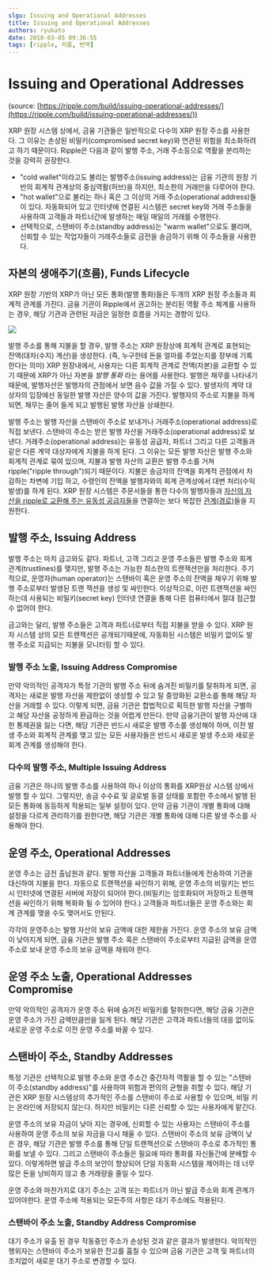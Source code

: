 ```yaml
---
slgu: Issuing and Operational Addresses
title: Issuing and Operational Addresses
authors: ryukato
date: 2018-03-05 09:36:55
tags: [ripple, 리플, 번역]
---
```


# Issuing and Operational Addresses
(source: [https://ripple.com/build/issuing-operational-addresses/](https://ripple.com/build/issuing-operational-addresses/))

XRP 원장 시스템 상에서, 금융 기관들은 일반적으로 다수의 XRP 원장 주소를 사용한다. 그 이유는 손상된 비밀키(compromised secret key)와 연관된 위험을 최소화하려고 하기 때문이다. Ripple은 다음과 같이 발행 주소, 거래 주소등으로 역활을 분리하는 것을 강력히 권장한다.

* "cold wallet"이라고도 불리는 발행주소(issuing address)는 금융 기관의 원장 기반의 회계적 관계상의 중심역활(허브)을 하지만, 최소한의 거래만을 다루어야 한다.
* "hot wallet"으로 불리는 하나 혹은 그 이상의 거래 주소(operational address)들이 있다. 자동화되어 있고 인터넷에 연결된 시스템은 secret key와  거래 주소들을 사용하여 고객들과 파트너간에 발생하는 매일 매일의 거래를 수행한다.
* 선택적으로, 스탠바이 주소(standby address)는 "warm wallet"으로도 불리며, 신뢰할 수 있는 작업자들이 거래주소들로 금전을 송금하기 위해 이 주소들을 사용한다.

## 자본의 생애주기(흐름), Funds Lifecycle
XRP 원장 기반의 XRP가 아닌 모든 통화(발행 통화)들은 두개의 XRP 원장 주소들과 회계적 관계를 가진다. 금융 기관이 Ripple에서 권고하는 분리된 역활 주소 체계를 사용하는 경우,  해당 기관과 관련된 자금은 일정한 흐름을 가지는 경향이 있다.

![](https://cdn.ripple.com/wp-content/uploads/2016/03/funds_flow_diagram.png)

발행 주소를 통해 지불을 할 경우, 발행 주소는 XRP 원장상에 회계적 관계로 표현되는 잔액(대차(수지) 계산)을 생성한다. (즉, 누구한테 돈을 얼마를 주었는지를 장부에 기록한다는 의미) XRP 원장내에서, 사용자는 다른 회계적 관계로 잔액(자본)을 교환할 수 있기 때문에  XRP가 아닌 자본을 *발행 통화* 라는 용어를 사용한다. 발행은 채무를 나타내기때문에, 발행자산은 발행자의 관점에서 보면 음수 값을 가질 수 있다. 발생자의 계약 대상자의 입장에선 동일한 발행 자산은 양수의 값을 가진다. 발행자의 주소로 지불을 하게 되면, 채무는 줄어 들게 되고 발행된 발행 자산을 상쇄한다.

발행 주소는 발행 자산을 스탠바이 주소로 보내거나 거래주소(operational address)로 직접 보낸다. 스탠바이 주소는 받은 발행 자산을 거래주소(operational address)로 보낸다. 거래주소(operational address)는 유동성 공급자, 파트너 그리고 다른 고객들과 같은 다른 계약 대상자에게 지불을 하게 된다. 그 이유는 모든 발행 자산은 발행 주소와 회계적 관계로 묶여 있으며, 지불과 발행 자산의 교환은 발행 주소를 거쳐 ripple("ripple through")되기 때문이다.  지불은 송금자의 잔액을 회계적 관점에서 차감하는 차변에 기입 하고, 수령인의 잔액을 발행자와의 회계 관계상에서 대변 처리(수익 발생)를 하게 된다. XRP 원장 시스템은 주문서들을 통한 다수의 발행자들과 [자신의 자산을 ripple로 교환해 주는 유동성 공급자들](https://ripple.com/build/understanding-the-noripple-flag/)을 연결하는 보다 복잡한 [관계(경로)](https://ripple.com/build/paths/)들을 지원한다.

## 발행 주소, Issuing Address
발행 주소는 마치 금고와도 같다. 파트너, 고객 그리고 운영 주소들은 발행 주소와 회계 관계(trustlines)를 맺지만, 발행 주소는 가능한 최소한의 트랜잭션만을 처리한다. 주기적으로, 운영자(human operator)는 스탠바이 혹은 운영 주소의 잔액을 채우기 위해 발행 주소로부터 발생된 트랜 잭션을 생성 및 싸인한다. 이상적으로, 이런 트랜잭션을 싸인하는데 사용되는 비밀키(secret key) 인터넷 연결을 통해 다른 컴퓨터에서 절대 접근할 수 없어야 한다.

금고와는 달리, 발행 주소들은 고객과 파트너로부터 직접 지불을 받을 수 있다. XRP 원자 시스템 상의 모든 트랜잭션은 공개되기때문에, 자동화된 시스템은 비밀키 없이도 발행 주소로 지급되는 지불을 모니터링 할 수 있다.

### 발행 주소 노출, Issuing Address Compromise
만약 악의적인 공격자가 특정 기관의 발행 주소 뒤에 숨겨진 비밀키를 탈취하게 되면, 공격자는 새로운 발행 자산을 제한없이 생성할 수 있고 탈 중앙화된 교환소를 통해 해당 자산을 거래할 수 있다. 이렇게 되면, 금융 기관은 합법적으로 획득한 발행 자산을 구별하고 해당 자산을 공정하게 환급하는 것을 어렵게 만든다. 만약 금융기관이 발행 자산에 대한 통제권을 잃는 다면, 해당 기관은 반드시 새로운 발행 주소를 생성해야 하며, 이전 발생 주소와 회계적 관계를 맺고 있는 모든 사용자들은 반드시 새로운 발생 주소와 새로운 회계 관계를 생성해야 한다.

### 다수의 발행 주소, Multiple Issuing Address
금융 기관은 하나의 발행 주소를 사용하여 하나 이상의 통화를 XRP원상 시스템 상에서 발행 할 수 있다. 그렇지만, 송금 수수료 및 글로벌 동결 상태를 포함한 주소에서 발행 된 모든 통화에 동등하게 적용되는 일부 설정이 있다. 만약 금융 기관이 개별 통화에 대해 설정을 다르게 관리하기를 원한다면, 해당 기관은 개별 통화에 대해 다른 발생 주소를 사용해야 한다.


## 운영 주소, Operational Addresses
운영 주소는 금전 출납원과 같다. 발행 자산을 고객들과 파트너들에게 전송하여 기관을 대신하여 지불을 한다. 자동으로 트랜잭션을 싸인하기 위해, 운영 주소의 비밀키는 반드시 인터넷에 연결된 서버에 저장이 되어야 한다.(비밀키는 암호화되어 저장하고 트랜잭션을 싸인하기 위해 복화화 될 수 있어야 한다.) 고객들과 파트너들은 운영 주소와는 회계 관계를 맺을 수도 맺어서도 안된다.

각각의 운영주소는 발행 자산의 보유 금액에 대한 제한을 가진다. 운영 주소의 보유 금액이 낮아지게 되면, 금융 기관은 발행 주소 혹은 스탠바이 주소로부터 지급된 금액을 운영 주소로 보내 운영 주소의 보유 금액을 채워야 한다.

## 운영 주소 노출, Operational Addresses Compromise
만약 악의적인 공격자가 운영 주소 뒤에 숨겨진 비밀키를 탈취한다면, 해당 금융 기관은 운영 주소가 가진 금액만큼만을 잃게 된다. 해당 기관은 고객과 파트너들의 대응 없이도 새로운 운영 주소로 이전 운영 주소를 바꿀 수 있다.

## 스탠바이 주소, Standby Addresses
특정 기관은 선택적으로 발행 주소와 운영 주소간 중간자적 역활을 할 수 있는 "스탠바이 주소(standby address)"를 사용하여 위험과 편의의 균형을 취할 수 있다. 해당 기관은 XRP 원장 시스템상의 추가적인 주소를 스탠바이 주소로 사용할 수 있으며, 비밀 키는 온라인에 저장되지 않는다. 하지만 비밀키는 다른 신뢰할 수 있는 사용자에게 맡긴다.

운영 주소의 보유 자금이 낮아 지는 경우에, 신뢰할 수 있는 사용자는 스탠바이 주소를 사용하여 운영 주소의 보유 자금을 다시 채울 수 있다. 스탠바이 주소의 보유 금액이 낮은 경우, 해당 기관은 발행 주소를 통해 단일 트랜잭션으로 스탠바이 주소로 추가적인 통화를 보낼 수 있다. 그리고 스탠바이 주소들은 필요에 따라 통화를 자신들간에 분배할 수 있다. 이렇게하면 발급 주소의 보안이 향상되어 단일 자동화 시스템을 제어하는 데 너무 많은 돈을 낭비하지 않고 총 거래량을 줄일 수 있다.

운영 주소와 마찬가지로 대기 주소는 고객 또는 파트너가 아닌 발급 주소와 회계 관계가 있어야한다. 운영 주소에 적용되는 모든주의 사항은 대기 주소에도 적용된다.

### 스탠바이 주소 노출, Standby Address Compromise
대기 주소가 유출 된 경우 작동중인 주소가 손상된 것과 같은 결과가 발생한다. 악의적인 행위자는 스탠바이 주소가 보유한 잔고를 훔칠 수 있으며 금융 기관은 고객 및 파트너의 조치없이 새로운 대기 주소로 변경할 수 있다.
